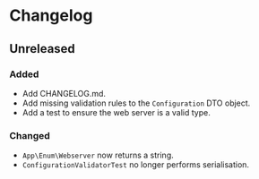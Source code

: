 # Changelog

## Unreleased

### Added

* Add CHANGELOG.md.
* Add missing validation rules to the `Configuration` DTO object.
* Add a test to ensure the web server is a valid type.

### Changed

* `App\Enum\Webserver` now returns a string.
* `ConfigurationValidatorTest` no longer performs serialisation.
